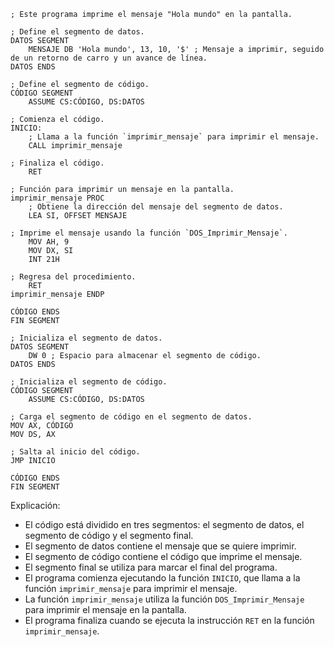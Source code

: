 ```assembly
; Este programa imprime el mensaje "Hola mundo" en la pantalla.

; Define el segmento de datos.
DATOS SEGMENT
    MENSAJE DB 'Hola mundo', 13, 10, '$' ; Mensaje a imprimir, seguido de un retorno de carro y un avance de línea.
DATOS ENDS

; Define el segmento de código.
CÓDIGO SEGMENT
    ASSUME CS:CÓDIGO, DS:DATOS

; Comienza el código.
INICIO:
    ; Llama a la función `imprimir_mensaje` para imprimir el mensaje.
    CALL imprimir_mensaje

; Finaliza el código.
    RET

; Función para imprimir un mensaje en la pantalla.
imprimir_mensaje PROC
    ; Obtiene la dirección del mensaje del segmento de datos.
    LEA SI, OFFSET MENSAJE

; Imprime el mensaje usando la función `DOS_Imprimir_Mensaje`.
    MOV AH, 9
    MOV DX, SI
    INT 21H

; Regresa del procedimiento.
    RET
imprimir_mensaje ENDP

CÓDIGO ENDS
FIN SEGMENT

; Inicializa el segmento de datos.
DATOS SEGMENT
    DW 0 ; Espacio para almacenar el segmento de código.
DATOS ENDS

; Inicializa el segmento de código.
CÓDIGO SEGMENT
    ASSUME CS:CÓDIGO, DS:DATOS

; Carga el segmento de código en el segmento de datos.
MOV AX, CÓDIGO
MOV DS, AX

; Salta al inicio del código.
JMP INICIO

CÓDIGO ENDS
FIN SEGMENT
```

Explicación:

* El código está dividido en tres segmentos: el segmento de datos, el segmento de código y el segmento final.
* El segmento de datos contiene el mensaje que se quiere imprimir.
* El segmento de código contiene el código que imprime el mensaje.
* El segmento final se utiliza para marcar el final del programa.
* El programa comienza ejecutando la función `INICIO`, que llama a la función `imprimir_mensaje` para imprimir el mensaje.
* La función `imprimir_mensaje` utiliza la función `DOS_Imprimir_Mensaje` para imprimir el mensaje en la pantalla.
* El programa finaliza cuando se ejecuta la instrucción `RET` en la función `imprimir_mensaje`.